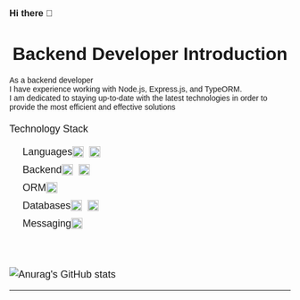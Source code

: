 ### Hi there 👋

<!DOCTYPE html>
<html> 
<head>
	<title>Backend Developer KKYUNG</title>
	<style>
		body {
			font-family: Arial, sans-serif;
			padding: 20px;
		}
		h1 {
			font-size: 32px;
			text-align: center;
			margin-bottom: 20px;
		}
		p {
			font-size: 18px;
			line-height: 1.5;
			margin-bottom: 10px;
		}
		li {
			font-size: 18px;
			line-height: 1.5;
			margin-bottom: 5px;
			display: flex;
			align-items: center;
		}
		li img {
			margin-right: 10px;
		}
	</style>
</head>
<body>
	<h1>Backend Developer Introduction</h1>
	As a backend developer<br> I have experience working with Node.js, Express.js, and TypeORM.<br> I am dedicated to staying up-to-date with the latest technologies in order to provide the most efficient and effective solutions</strong></br>
<P> Technology Stack </P>
<ul>
  <li>Languages
    <img height="20" src="https://img.shields.io/badge/javascript-F7DF1E?style=for-the-badge&logo=javascript&logoColor=white">
    <img height="20" src="https://img.shields.io/badge/typescript-007ACC?style=for-the-badge&logo=typescript&logoColor=white">
  </li>
  <li>Backend
    <img height="20" src="https://img.shields.io/badge/Node.js-43853D?style=for-the-badge&logo=node.js&logoColor=white">
    <img height="20" src="https://img.shields.io/badge/Express.js-000000?style=for-the-badge&logo=express&logoColor=white">
  </li> 
    <li>ORM
    <img height="20" src="https://img.shields.io/badge/TypeORM-FF6347?style=for-the-badge&logo=typeorm&logoColor=white">
  </li>
  <li>Databases
    <img height="20" src="https://img.shields.io/badge/MySQL-4479A1?style=for-the-badge&logo=MySQL&logoColor=white">
    <img height="20" src="https://img.shields.io/badge/Redis-DC382D?style=for-the-badge&logo=redis&logoColor=white">
  </li>
  <li>Messaging
    <img height="20" src="https://img.shields.io/badge/MQTT-FF6600?style=for-the-badge&logo=eclipse-mosquitto&logoColor=white">
  </li>
</ul>
</body>
</html>

<br>
<br>

![Anurag's GitHub stats](https://github-readme-stats.vercel.app/api?username=kyungstar&show_icons=true&theme=radical)

-----
